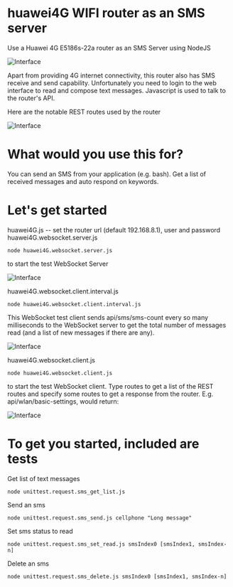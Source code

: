 # huawei4G WIFI router as an SMS server
Use a Huawei 4G E5186s-22a router as an SMS Server using NodeJS

![Interface](https://github.com/wilwad/huawei4g-as-sms_server/blob/master/s-l640.jpg)

Apart from providing 4G internet connectivity, this router also has SMS receive and send capability.
Unfortunately you need to login to the web interface to read and compose text messages.
Javascript is used to talk to the router's API.

Here are the notable REST routes used by the router

![Interface](https://github.com/wilwad/huawei4g-as-sms_server/blob/master/routes.png)

# What would you use this for?

You can send an SMS from your application (e.g. bash). Get a list of received messages and auto respond on keywords.


# Let's get started

huawei4G.js -- set the router url (default 192.168.8.1), user and password
huawei4G.websocket.server.js 
```
node huawei4G.websocket.server.js 
```
to start the test WebSocket Server

![Interface](https://github.com/wilwad/huawei4g-as-sms_server/blob/master/server.png)

huawei4G.websocket.client.interval.js
```
node huawei4G.websocket.client.interval.js
```
This WebSocket test client sends api/sms/sms-count every so many milliseconds to the WebSocket server to get the total number of messages read (and a list of new messages if there are any).

![Interface](https://github.com/wilwad/huawei4g-as-sms_server/blob/master/websocket-interval-get-sms-unreadcount.png)

huawei4G.websocket.client.js 
```
node huawei4G.websocket.client.js
```
to start the test WebSocket client. Type routes to get a list of the REST routes and specify some routes to get a response from the router. E.g. api/wlan/basic-settings, would return:

![Interface](https://github.com/wilwad/huawei4g-as-sms_server/blob/master/websocket-client-routes.png)


# To get you started, included are tests

Get list of text messages
```
node unittest.request.sms_get_list.js 
```
Send an sms
```
node unittest.request.sms_send.js cellphone "Long message"
```
Set sms status to read
```
node unittest.request.sms_set_read.js smsIndex0 [smsIndex1, smsIndex-n]
```
Delete an sms
```
node unittest.request.sms_delete.js smsIndex0 [smsIndex1, smsIndex-n]
```
